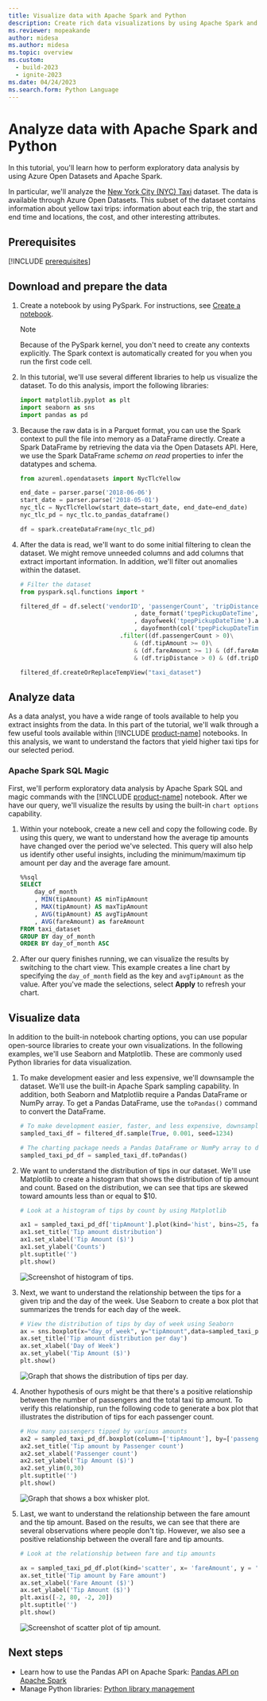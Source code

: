 ```yaml
---
title: Visualize data with Apache Spark and Python
description: Create rich data visualizations by using Apache Spark and Python
ms.reviewer: mopeakande
author: midesa
ms.author: midesa
ms.topic: overview
ms.custom:
  - build-2023
  - ignite-2023
ms.date: 04/24/2023
ms.search.form: Python Language
---
```


# Analyze data with Apache Spark and Python

In this tutorial, you'll learn how to perform exploratory data analysis by using Azure Open Datasets and Apache Spark. 

In particular, we'll analyze the [New York City (NYC) Taxi](https://azure.microsoft.com/services/open-datasets/catalog/nyc-taxi-limousine-commission-yellow-taxi-trip-records/) dataset. The data is available through Azure Open Datasets. This subset of the dataset contains information about yellow taxi trips: information about each trip, the start and end time and locations, the cost, and other interesting attributes.
  
## Prerequisites

[!INCLUDE [prerequisites](../includes/prerequisites.md)]

## Download and prepare the data

1. Create a notebook by using PySpark. For instructions, see [Create a notebook](../../data-engineering/how-to-use-notebook.md).
   > [!Note]
   > Because of the PySpark kernel, you don't need to create any contexts explicitly. The Spark context is automatically created for you when you run the first code cell.

2. In this tutorial, we'll use several different libraries to help us visualize the dataset. To do this analysis, import the following libraries:

   ```python
   import matplotlib.pyplot as plt
   import seaborn as sns
   import pandas as pd
   ```

3. Because the raw data is in a Parquet format, you can use the Spark context to pull the file into memory as a DataFrame directly. Create a Spark DataFrame by retrieving the data via the Open Datasets API. Here, we use the Spark DataFrame *schema on read* properties to infer the datatypes and schema.

    ```python
    from azureml.opendatasets import NycTlcYellow
    
    end_date = parser.parse('2018-06-06')
    start_date = parser.parse('2018-05-01')
    nyc_tlc = NycTlcYellow(start_date=start_date, end_date=end_date)
    nyc_tlc_pd = nyc_tlc.to_pandas_dataframe()

    df = spark.createDataFrame(nyc_tlc_pd)
    ```

4. After the data is read, we'll want to do some initial filtering to clean the dataset. We might remove unneeded columns and add columns that extract important information. In addition, we'll filter out anomalies within the dataset.

   ```python
   # Filter the dataset 
   from pyspark.sql.functions import *

   filtered_df = df.select('vendorID', 'passengerCount', 'tripDistance','paymentType', 'fareAmount', 'tipAmount'\
                                   , date_format('tpepPickupDateTime', 'hh').alias('hour_of_day')\
                                   , dayofweek('tpepPickupDateTime').alias('day_of_week')\
                                   , dayofmonth(col('tpepPickupDateTime')).alias('day_of_month'))\
                               .filter((df.passengerCount > 0)\
                                   & (df.tipAmount >= 0)\
                                   & (df.fareAmount >= 1) & (df.fareAmount <= 250)\
                                   & (df.tripDistance > 0) & (df.tripDistance <= 200))

   filtered_df.createOrReplaceTempView("taxi_dataset")
   ```

## Analyze data

As a data analyst, you have a wide range of tools available to help you extract insights from the data. In this part of the tutorial, we'll walk through a few useful tools available within [!INCLUDE [product-name](../../includes/product-name.md)] notebooks. In this analysis, we want to understand the factors that yield higher taxi tips for our selected period.

### Apache Spark SQL Magic

First, we'll perform exploratory data analysis by Apache Spark SQL and magic commands with the [!INCLUDE [product-name](../../includes/product-name.md)] notebook. After we have our query, we'll visualize the results by using the built-in ```chart options``` capability.

1. Within your notebook, create a new cell and copy the following code. By using this query, we want to understand how the average tip amounts have changed over the period we've selected. This query will also help us identify other useful insights, including the minimum/maximum tip amount per day and the average fare amount.
   
   ```sql
   %%sql
   SELECT 
       day_of_month
       , MIN(tipAmount) AS minTipAmount
       , MAX(tipAmount) AS maxTipAmount
       , AVG(tipAmount) AS avgTipAmount
       , AVG(fareAmount) as fareAmount
   FROM taxi_dataset 
   GROUP BY day_of_month
   ORDER BY day_of_month ASC
   ```

2. After our query finishes running, we can visualize the results by switching to the chart view. This example creates a line chart by specifying the ```day_of_month``` field as the key and ```avgTipAmount``` as the value. After you've made the selections, select **Apply** to refresh your chart.

## Visualize data

In addition to the built-in notebook charting options, you can use popular open-source libraries to create your own visualizations. In the following examples, we'll use Seaborn and Matplotlib. These are commonly used Python libraries for data visualization.

1. To make development easier and less expensive, we'll downsample the dataset. We'll use the built-in Apache Spark sampling capability. In addition, both Seaborn and Matplotlib require a Pandas DataFrame or NumPy array. To get a Pandas DataFrame, use the ```toPandas()``` command to convert the DataFrame.

   ```python
   # To make development easier, faster, and less expensive, downsample for now
   sampled_taxi_df = filtered_df.sample(True, 0.001, seed=1234)

   # The charting package needs a Pandas DataFrame or NumPy array to do the conversion
   sampled_taxi_pd_df = sampled_taxi_df.toPandas()
   ```

1. We  want to understand the distribution of tips in our dataset. We'll use Matplotlib to create a histogram that shows the distribution of tip amount and count. Based on the distribution, we can see that tips are skewed toward amounts less than or equal to $10.

   ```python
   # Look at a histogram of tips by count by using Matplotlib

   ax1 = sampled_taxi_pd_df['tipAmount'].plot(kind='hist', bins=25, facecolor='lightblue')
   ax1.set_title('Tip amount distribution')
   ax1.set_xlabel('Tip Amount ($)')
   ax1.set_ylabel('Counts')
   plt.suptitle('')
   plt.show()
   ```

   ![Screenshot of histogram of tips.](../media/python-visualization/histogram.png)

1. Next, we want to understand the relationship between the tips for a given trip and the day of the week. Use Seaborn to create a box plot that summarizes the trends for each day of the week. 

   ```python
   # View the distribution of tips by day of week using Seaborn
   ax = sns.boxplot(x="day_of_week", y="tipAmount",data=sampled_taxi_pd_df, showfliers = False)
   ax.set_title('Tip amount distribution per day')
   ax.set_xlabel('Day of Week')
   ax.set_ylabel('Tip Amount ($)')
   plt.show()

   ```

   ![Graph that shows the distribution of tips per day.](../media/python-visualization/data-analyst-tutorial-per-day.png)

4. Another hypothesis of ours might be that there's a positive relationship between the number of passengers and the total taxi tip amount. To verify this relationship, run the following code to generate a box plot that illustrates the distribution of tips for each passenger count.

   ```python
   # How many passengers tipped by various amounts 
   ax2 = sampled_taxi_pd_df.boxplot(column=['tipAmount'], by=['passengerCount'])
   ax2.set_title('Tip amount by Passenger count')
   ax2.set_xlabel('Passenger count')
   ax2.set_ylabel('Tip Amount ($)')
   ax2.set_ylim(0,30)
   plt.suptitle('')
   plt.show()
   ```
   ![Graph that shows a box whisker plot.](../media/python-visualization/box-whisker-plot.png)

5. Last, we want to understand the relationship between the fare amount and the tip amount. Based on the results, we can see that there are several observations where people don't tip. However, we also see a positive relationship between the overall fare and tip amounts.
   
   ```python
   # Look at the relationship between fare and tip amounts

   ax = sampled_taxi_pd_df.plot(kind='scatter', x= 'fareAmount', y = 'tipAmount', c='blue', alpha = 0.10, s=2.5*(sampled_taxi_pd_df['passengerCount']))
   ax.set_title('Tip amount by Fare amount')
   ax.set_xlabel('Fare Amount ($)')
   ax.set_ylabel('Tip Amount ($)')
   plt.axis([-2, 80, -2, 20])
   plt.suptitle('')
   plt.show()
   ```

   ![Screenshot of scatter plot of tip amount.](../media/python-visualization/scatter.png)

## Next steps

- Learn how to use the Pandas API on Apache Spark: [Pandas API on Apache Spark](https://spark.apache.org/docs/3.3.0/api/python/getting_started/quickstart_ps.html)
- Manage Python libraries: [Python library management](./python-library-management.md)
